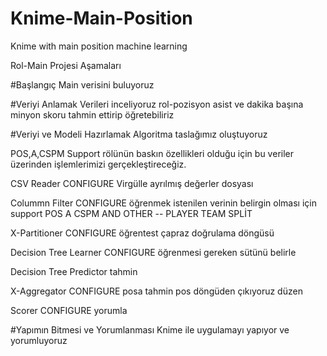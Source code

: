# Knime-Main-Position
Knime with main position machine learning

Rol-Main Projesi Aşamaları

#Başlangıç 
Main verisini buluyoruz


#Veriyi Anlamak 
Verileri inceliyoruz
rol-pozisyon asist  ve dakika başına minyon skoru tahmin ettirip öğretebiliriz

#Veriyi ve Modeli Hazırlamak
Algoritma taslağımız oluştuyoruz

POS,A,CSPM Support rölünün baskın özellikleri olduğu için bu veriler üzerinden işlemlerimizi gerçekleştireceğiz.

CSV Reader 
CONFIGURE Virgülle ayrılmış değerler dosyası

Colummn Filter 
CONFIGURE       öğrenmek istenilen verinin belirgin olması için support POS A  CSPM AND OTHER -- PLAYER TEAM SPLİT

X-Partitioner
CONFIGURE öğrentest çapraz doğrulama döngüsü

Decision Tree Learner
CONFIGURE  öğrenmesi gereken sütünü belirle

Decision Tree Predictor
tahmin

X-Aggregator
CONFIGURE  posa tahmin pos döngüden çıkıyoruz düzen

Scorer
CONFIGURE  yorumla

#Yapımın Bitmesi ve Yorumlanması
Knime ile uygulamayı yapıyor ve yorumluyoruz

